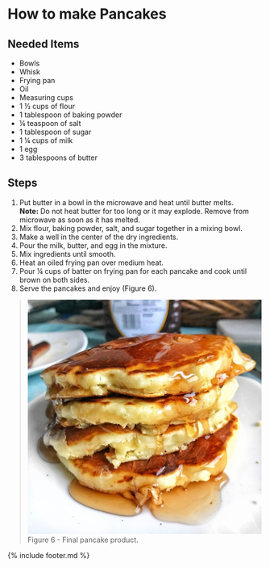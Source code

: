# How to make Pancakes

## Needed Items

- Bowls
- Whisk
- Frying pan
- Oil
- Measuring cups
- 1 ½ cups of flour
- 1 tablespoon of baking powder
- ¼ teaspoon of salt
- 1 tablespoon of sugar
- 1 ¼ cups of milk
- 1 egg
- 3 tablespoons of butter

## Steps

1. Put butter in a bowl in the microwave and heat until butter melts.  
    **Note:** Do not heat butter for too long or it may explode. Remove
    from microwave as soon as it has melted.  
2. Mix flour, baking powder, salt, and sugar together in a mixing bowl.
3. Make a well in the center of the dry ingredients.
4. Pour the milk, butter, and egg in the mixture.
5. Mix ingredients until smooth.
6. Heat an oiled frying pan over medium heat.
7. Pour ¼ cups of batter on frying pan for each pancake and cook until
    brown on both sides.
8. Serve the pancakes and enjoy (Figure 6).

> ![Pancakes](images/media/image6.jpeg)  
> Figure 6 - Final pancake product.

{% include footer.md %}
